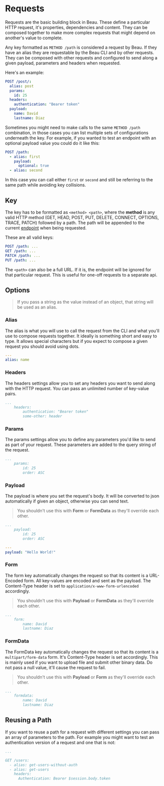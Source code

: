 # Requests

Requests are the basic building block in Beau. These define a particular HTTP
request, it's properties, dependencies and content. They can be composed
together to make more complex requests that might depend on another's value to
complete.

Any key formatted as `METHOD /path` is considered a request by Beau. If they
have an alias they are requestable by the Beau CLI and by other requests. They
can be composed with other requests and configured to send along a given
payload, parameters and headers when requested.

Here's an example:

```yaml
POST /post/:
  alias: post
  params:
    id: 25
  headers:
    authentication: "Bearer token"
  payload:
    name: David
    lastname: Diaz
```

Sometimes you might need to make calls to the same `METHOD /path` combination,
in those cases you can list multiple sets of configurations underneath the key.
For example, if you wanted to test an endpoint with an optional payload value
you could do it like this:

```yaml
POST /path:
  - alias: first
    payload:
      optional: true
  - alias: second
```

In this case you can call either `first` or `second` and still be referring to
the same path while avoiding key collisions.

## Key

The key has to be formatted as `<method> <path>`, where the **method** is any
valid HTTP method (GET, HEAD, POST, PUT, DELETE, CONNECT, OPTIONS, TRACE, PATCH)
followed by a path. The path will be appended to the current
[endpoint](settings.html#endpoint) when being requested.

These are all valid keys:

```yaml
POST /path: ...
GET /path: ...
PATCH /path: ...
PUT /path: ...
```

The `<path>` can also be a full URL. If it is, the endpoint will be ignored for
that particular request. This is useful for one-off requests to a separate api.

## Options

> If you pass a string as the value instead of an object, that string will be
> used as an alias.

### Alias

The alias is what you will use to call the request from the CLI and what you'll
use to compose requests together. It ideally is something short and easy to
type. It allows special characters but if you expect to compose a given request
you should avoid using dots.

```yaml
---
alias: name
```

### Headers

The headers settings allow you to set any headers you want to send along with
the HTTP request. You can pass an unlimited number of key-value pairs.

```yaml
...
	headers:
		authentication: "Bearer token"
		some-other: header
```

### Params

The params settings allow you to define any parameters you'd like to send as
part of your request. These parameters are added to the query string of the
request.

```yaml
...
	params:
		id: 25
		order: ASC
```

### Payload

The payload is where you set the request's body. It will be converted to json
automatically if given an object, otherwise you can send text.

> You shouldn't use this with **Form** or **FormData** as they'll override each
> other.

```yaml
...
	payload:
		id: 25
		order: ASC
```

```yaml
---
payload: "Hello World!"
```

### Form

The form key automatically changes the request so that its content is a
URL-Encoded form. All key-values are encoded and sent as the payload. The
Content-Type header is set to `application/x-www-form-urlencoded` accordingly.

> You shouldn't use this with **Payload** or **FormData** as they'll override
> each other.

```yaml
...
	form:
		name: David
		lastname: Diaz
```

### FormData

The FormData key automatically changes the request so that its content is a
`multipart/form-data` form. It's Content-Type header is set accordingly. This is
mainly used if you want to upload file and submit other binary data. Do not pass
a null value, it'll cause the request to fail.

> You shouldn't use this with **Payload** or **Form** as they'll override each
> other.

```yaml
...
	formdata:
		name: David
		lastname: Diaz
```

## Reusing a Path
If you want to reuse a path for a request with different settings you can pass
an array of parameters to the path. For example you might want to test an
authentication version of a request and one that is not:

```yaml
...

GET /users:
  - alias: get-users-without-auth
  - alias: get-users
    headers:
      Authentication: Bearer $session.body.token
```
